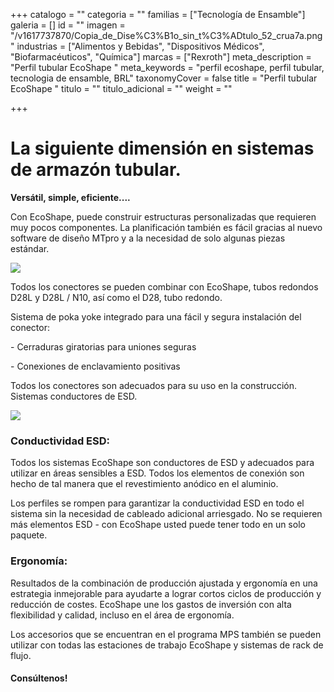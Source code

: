 +++
catalogo = ""
categoria = ""
familias = ["Tecnología de Ensamble"]
galeria = []
id = ""
imagen = "/v1617737870/Copia_de_Dise%C3%B1o_sin_t%C3%ADtulo_52_crua7a.png"
industrias = ["Alimentos y Bebidas", "Dispositivos Médicos", "Biofarmacéuticos", "Química"]
marcas = ["Rexroth"]
meta_description = "Perfil tubular EcoShape "
meta_keywords = "perfil ecoshape, perfil tubular, tecnologia de ensamble, BRL"
taxonomyCover = false
title = "Perfil tubular EcoShape "
titulo = ""
titulo_adicional = ""
weight = ""

+++
# **La siguiente dimensión en sistemas de armazón tubular.**

**Versátil, simple, eficiente....**

Con EcoShape, puede construir estructuras personalizadas que requieren muy pocos componentes. La planificación también es fácil gracias al nuevo software de diseño MTpro y a la necesidad de solo algunas piezas estándar.

![](https://res.cloudinary.com/novatec/v1596840927/eco_p2jv0p.png)

Todos los conectores se pueden combinar con EcoShape, tubos redondos D28L y D28L / N10, así como el D28, tubo redondo.

Sistema de poka yoke integrado para una fácil y segura instalación del conector:

\- Cerraduras giratorias para uniones seguras

\- Conexiones de enclavamiento positivas

Todos los conectores son adecuados para su uso en la construcción. Sistemas conductores de ESD.

![](https://res.cloudinary.com/novatec/v1596841341/ecoshape1-gigapixel-scale-4_00x_fbqbri.png)

### **Conductividad ESD:**

Todos los sistemas EcoShape son conductores de ESD y adecuados para utilizar en áreas sensibles a ESD. Todos los elementos de conexión son hecho de tal manera que el revestimiento anódico en el aluminio.

Los perfiles se rompen para garantizar la conductividad ESD en todo el sistema sin la necesidad de cableado adicional arriesgado. No se requieren más elementos ESD - con EcoShape usted puede tener todo en un solo paquete.

### **Ergonomía:**

Resultados de la combinación de producción ajustada y ergonomía en una estrategia inmejorable para ayudarte a lograr cortos ciclos de producción y reducción de costes. EcoShape une los gastos de inversión con alta flexibilidad y calidad, incluso en el área de ergonomía.

Los accesorios que se encuentran en el programa MPS también se pueden utilizar con todas las estaciones de trabajo EcoShape y sistemas de rack de flujo.

#### **Consúltenos!**